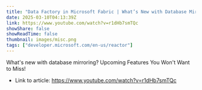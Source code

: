```yaml
---
title: "Data Factory in Microsoft Fabric | What’s New with Database Mirroring"
date: 2025-03-10T04:13:39Z
link: https://www.youtube.com/watch?v=r1dHb7smTQc
showShare: false
showReadTime: false
thumbnail: images/misc.png
tags: ["developer.microsoft.com/en-us/reactor"]
---
```

What's new with database mirroring? Upcoming Features You Won't Want to Miss!

- Link to article: https://www.youtube.com/watch?v=r1dHb7smTQc